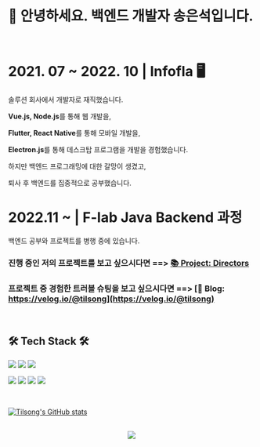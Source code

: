 # 👋 안녕하세요. 백엔드 개발자 송은석입니다.
<br>


# 2021. 07 ~ 2022. 10 | Infofla 🖥️

솔루션 회사에서 개발자로 재직했습니다.

<p> <strong>Vue.js, Node.js</strong>를 통해 웹 개발을, </p>
<p> <strong>Flutter, React Native</strong>를 통해 모바일 개발을, </p>
<p> <strong>Electron.js</strong>를 통해 데스크탑 프로그램을 개발을 경험했습니다. </p>

<p> 하지만 백엔드 프로그래밍에 대한 갈망이 생겼고, </p>
퇴사 후 백엔드를 집중적으로 공부했습니다.

# 2022.11 ~ | F-lab Java Backend 과정
백엔드 공부와 프로젝트를 병행 중에 있습니다.

### 진행 중인 저의 프로젝트를 보고 싶으시다면 ==> [📚 Project: Directors](https://github.com/f-lab-edu/directors)

### 프로젝트 중 경험한 트러블 슈팅을 보고 싶으시다면 ==> [📜 Blog: https://velog.io/@tilsong](https://velog.io/@tilsong)

<br>

## 🛠 Tech Stack 🛠

<img src="https://img.shields.io/badge/Java-red?style=flat-square&logo=Java&logoColor=white"/> <img src="https://img.shields.io/badge/spring-brightgreen?style=flat-square&logo=Spring&logoColor=white"/> <img src="https://img.shields.io/badge/Mysql-E6B91E?style=flat-square&logo=MySql&logoColor=white"/>
  
<img src="https://img.shields.io/badge/Javascript-ffb13b?style=flat-square&logo=Javascript&logoColor=white"/>  <img src="https://img.shields.io/badge/NodeJs-339933?style=flat-square&logo=NodeJs&logoColor=green"/> <img src="https://img.shields.io/badge/React-61DAFB?style=flat-square&logo=React&logoColor=white"/> <img src="https://img.shields.io/badge/Vue.js-black?style=flat-square&logo=Vue.js&logoColor=#4FC08D"/> 

<br>

[![Tilsong's GitHub stats](https://github-readme-stats.vercel.app/api?username=tilsong)](https://github.com/tilsong/github-readme-stats)


<br>
<div align="center">
	<a href="https://hits.seeyoufarm.com">
		<img src="https://hits.seeyoufarm.com/api/count/incr/badge.svg?url=https%3A%2F%2Fgithub.com%2Ftilsong&count_bg=%233D94C8&title_bg=%23555555&icon=&icon_color=%23E7E7E7&title=hits&edge_flat=false"/>
	</a>
</div>


<!--
**tilsong/tilsong** is a ✨ _special_ ✨ repository because its `README.md` (this file) appears on your GitHub profile.

Here are some ideas to get you started:

- 🔭 I’m currently working on ...
- 🌱 I’m currently learning ...
- 👯 I’m looking to collaborate on ...
- 🤔 I’m looking for help with ...
- 💬 Ask me about ...
- 📫 How to reach me: ...
- 😄 Pronouns: ...
- ⚡ Fun fact: ...
-->

